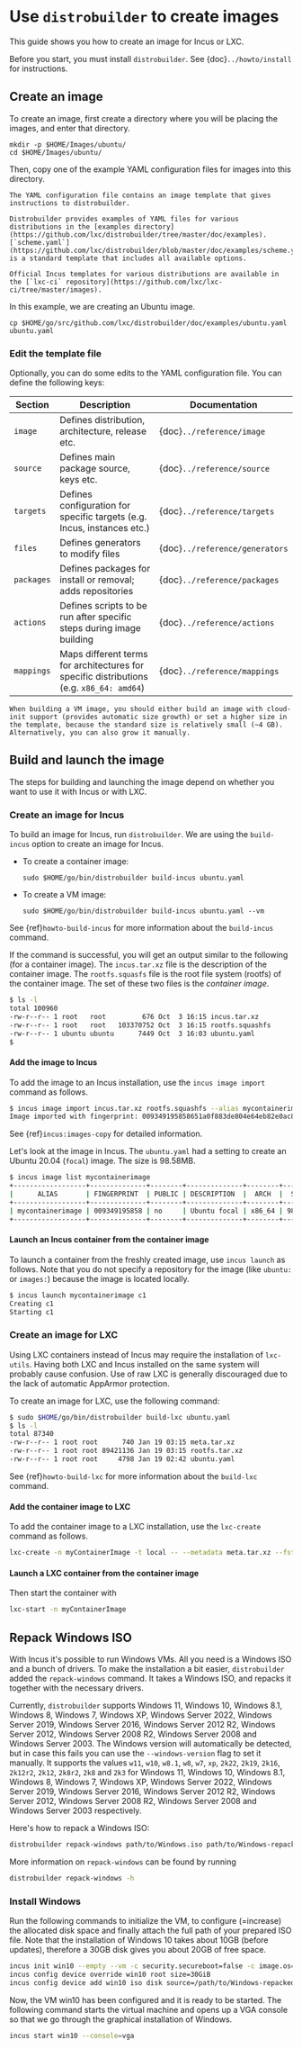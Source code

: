# Use `distrobuilder` to create images

This guide shows you how to create an image for Incus or LXC.

Before you start, you must install `distrobuilder`.
See {doc}`../howto/install` for instructions.

## Create an image

To create an image, first create a directory where you will be placing the images, and enter that directory.

```
mkdir -p $HOME/Images/ubuntu/
cd $HOME/Images/ubuntu/
```

Then, copy one of the example YAML configuration files for images into this directory.

```{note}
The YAML configuration file contains an image template that gives instructions to distrobuilder.

Distrobuilder provides examples of YAML files for various distributions in the [examples directory](https://github.com/lxc/distrobuilder/tree/master/doc/examples).
[`scheme.yaml`](https://github.com/lxc/distrobuilder/blob/master/doc/examples/scheme.yaml) is a standard template that includes all available options.

Official Incus templates for various distributions are available in the [`lxc-ci` repository](https://github.com/lxc/lxc-ci/tree/master/images).
```

In this example, we are creating an Ubuntu image.

```
cp $HOME/go/src/github.com/lxc/distrobuilder/doc/examples/ubuntu.yaml ubuntu.yaml
```

### Edit the template file

Optionally, you can do some edits to the YAML configuration file.
You can define the following keys:

| Section    | Description                                                                              | Documentation                  |
|------------|------------------------------------------------------------------------------------------|--------------------------------|
| `image`    | Defines distribution, architecture, release etc.                                         | {doc}`../reference/image`      |
| `source`   | Defines main package source, keys etc.                                                   | {doc}`../reference/source`     |
| `targets`  | Defines configuration for specific targets (e.g. Incus, instances etc.)                  | {doc}`../reference/targets`    |
| `files`    | Defines generators to modify files                                                       | {doc}`../reference/generators` |
| `packages` | Defines packages for install or removal; adds repositories                               | {doc}`../reference/packages`   |
| `actions`  | Defines scripts to be run after specific steps during image building                     | {doc}`../reference/actions`    |
| `mappings` | Maps different terms for architectures for specific distributions (e.g. `x86_64: amd64`) | {doc}`../reference/mappings`   |

```{tip}
When building a VM image, you should either build an image with cloud-init support (provides automatic size growth) or set a higher size in the template, because the standard size is relatively small (~4 GB). Alternatively, you can also grow it manually.
```

## Build and launch the image

The steps for building and launching the image depend on whether you want to use it with Incus or with LXC.

### Create an image for Incus

To build an image for Incus, run `distrobuilder`. We are using the `build-incus` option to create an image for Incus.

- To create a container image:

  ```
  sudo $HOME/go/bin/distrobuilder build-incus ubuntu.yaml
  ```

- To create a VM image:

  ```
  sudo $HOME/go/bin/distrobuilder build-incus ubuntu.yaml --vm
  ```

See {ref}`howto-build-incus` for more information about the `build-incus` command.

If the command is successful, you will get an output similar to the following (for a container image). The `incus.tar.xz` file is the description of the container image. The `rootfs.squasfs` file is the root file system (rootfs) of the container image. The set of these two files is the _container image_.

```bash
$ ls -l
total 100960
-rw-r--r-- 1 root   root         676 Oct  3 16:15 incus.tar.xz
-rw-r--r-- 1 root   root   103370752 Oct  3 16:15 rootfs.squashfs
-rw-r--r-- 1 ubuntu ubuntu      7449 Oct  3 16:03 ubuntu.yaml
$
```

#### Add the image to Incus

To add the image to an Incus installation, use the `incus image import` command as follows.

```bash
$ incus image import incus.tar.xz rootfs.squashfs --alias mycontainerimage
Image imported with fingerprint: 009349195858651a0f883de804e64eb82e0ac8c0bc51880
```

See {ref}`incus:images-copy` for detailed information.

Let's look at the image in Incus. The `ubuntu.yaml` had a setting to create an Ubuntu 20.04 (`focal`) image. The size is 98.58MB.

```bash
$ incus image list mycontainerimage
+------------------+--------------+--------+--------------+--------+---------+-----------------------------+
|      ALIAS       | FINGERPRINT  | PUBLIC | DESCRIPTION  |  ARCH  |  SIZE   |         UPLOAD DATE         |
+------------------+--------------+--------+--------------+--------+---------+-----------------------------+
| mycontainerimage | 009349195858 | no     | Ubuntu focal | x86_64 | 98.58MB | Oct 3, 2020 at 5:10pm (UTC) |
+------------------+--------------+--------+--------------+--------+---------+-----------------------------+
```

#### Launch an Incus container from the container image

To launch a container from the freshly created image, use `incus launch` as follows. Note that you do not specify a repository for the image (like `ubuntu:` or `images:`) because the image is located locally.

```bash
$ incus launch mycontainerimage c1
Creating c1
Starting c1
```

### Create an image for LXC

Using LXC containers instead of Incus may require the installation of `lxc-utils`.
Having both LXC and Incus installed on the same system will probably cause confusion.
Use of raw LXC is generally discouraged due to the lack of automatic AppArmor
protection.

To create an image for LXC, use the following command:

```bash
$ sudo $HOME/go/bin/distrobuilder build-lxc ubuntu.yaml
$ ls -l
total 87340
-rw-r--r-- 1 root root      740 Jan 19 03:15 meta.tar.xz
-rw-r--r-- 1 root root 89421136 Jan 19 03:15 rootfs.tar.xz
-rw-r--r-- 1 root root     4798 Jan 19 02:42 ubuntu.yaml
```

See {ref}`howto-build-lxc` for more information about the `build-lxc` command.

#### Add the container image to LXC

To add the container image to a LXC installation, use the `lxc-create` command as follows.

```bash
lxc-create -n myContainerImage -t local -- --metadata meta.tar.xz --fstree rootfs.tar.xz
```

#### Launch a LXC container from the container image

Then start the container with

```bash
lxc-start -n myContainerImage
```

## Repack Windows ISO

With Incus it's possible to run Windows VMs. All you need is a Windows ISO and a bunch of drivers.
To make the installation a bit easier, `distrobuilder` added the `repack-windows` command. It takes a Windows ISO, and repacks it together with the necessary drivers.

Currently, `distrobuilder` supports Windows 11, Windows 10, Windows 8.1, Windows 8, Windows 7, Windows XP, Windows Server 2022, Windows Server 2019, Windows Server 2016, Windows Server 2012 R2, Windows Server 2012, Windows Server 2008 R2, Windows Server 2008 and Windows Server 2003. The Windows version will automatically be detected, but in case this fails you can use the `--windows-version` flag to set it manually. It supports the values `w11`, `w10`, `w8.1`, `w8`, `w7`, `xp`, `2k22`, `2k19`, `2k16`, `2k12r2`, `2k12`, `2k8r2`, `2k8` and `2k3` for Windows 11, Windows 10, Windows 8.1, Windows 8, Windows 7, Windows XP, Windows Server 2022, Windows Server 2019, Windows Server 2016, Windows Server 2012 R2, Windows Server 2012, Windows Server 2008 R2, Windows Server 2008 and Windows Server 2003 respectively.

Here's how to repack a Windows ISO:

```bash
distrobuilder repack-windows path/to/Windows.iso path/to/Windows-repacked.iso
```

More information on `repack-windows` can be found by running

```bash
distrobuilder repack-windows -h
```

### Install Windows

Run the following commands to initialize the VM, to configure (=increase) the allocated disk space and finally attach the full path of your prepared ISO file. Note that the installation of Windows 10 takes about 10GB (before updates), therefore a 30GB disk gives you about 20GB of free space.

```bash
incus init win10 --empty --vm -c security.secureboot=false -c image.os="Windows 10"
incus config device override win10 root size=30GiB
incus config device add win10 iso disk source=/path/to/Windows-repacked.iso boot.priority=10
```

Now, the VM win10 has been configured and it is ready to be started. The following command starts the virtual machine and opens up a VGA console so that we go through the graphical installation of Windows.

```bash
incus start win10 --console=vga
```
